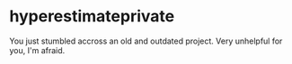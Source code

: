 # hyperestimateprivate

You just stumbled accross an old and outdated project. Very unhelpful for you, I'm afraid.
